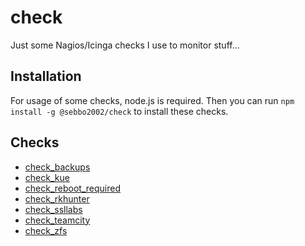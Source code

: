 # check

Just some Nagios/Icinga checks I use to monitor stuff…


## Installation

For usage of some checks, node.js is required. Then you can run `npm install -g @sebbo2002/check` to install these checks.


## Checks

- [check_backups](./check_backups)
- [check_kue](./check_kue)
- [check_reboot_required](./check_reboot_required)
- [check_rkhunter](./check_rkhunter)
- [check_ssllabs](./check_ssllabs)
- [check_teamcity](./check_teamcity)
- [check_zfs](https://exchange.nagios.org/directory/Plugins/Uncategorized/Operating-Systems/Solaris/check_zfs/details)